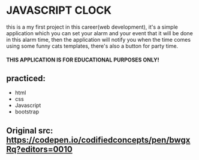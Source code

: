 # JAVASCRIPT CLOCK

this is a my first project in this career(web development), it's a simple application which you can set your alarm and your event that it will be done in this alarm time, then the application will notify you when the time comes using some funny cats templates, there's also a button for party time.

#### THIS APPLICATION IS FOR EDUCATIONAL PURPOSES ONLY!
## practiced: 
* html
* css 
* Javascript
* bootstrap

## Original src: https://codepen.io/codifiedconcepts/pen/bwgxRq?editors=0010

